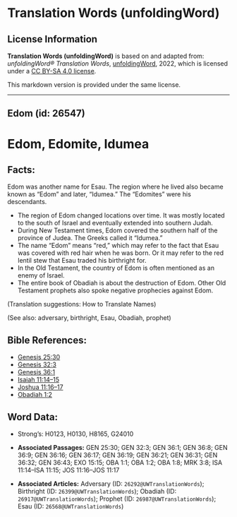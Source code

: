 # Translation Words (unfoldingWord)

## License Information

**Translation Words (unfoldingWord)** is based on and adapted from: _unfoldingWord® Translation Words_, [unfoldingWord](https://unfoldingword.org/utw), 2022, which is licensed under a [CC BY-SA 4.0 license](https://creativecommons.org/licenses/by-sa/4.0/legalcode.en).

This markdown version is provided under the same license.



--------------------------------

## Edom (id: 26547)

Edom, Edomite, Idumea
=====================

Facts:
------

Edom was another name for Esau. The region where he lived also became known as “Edom” and later, “Idumea.” The “Edomites” were his descendants.

* The region of Edom changed locations over time. It was mostly located to the south of Israel and eventually extended into southern Judah.
* During New Testament times, Edom covered the southern half of the province of Judea. The Greeks called it “Idumea.”
* The name “Edom” means “red,” which may refer to the fact that Esau was covered with red hair when he was born. Or it may refer to the red lentil stew that Esau traded his birthright for.
* In the Old Testament, the country of Edom is often mentioned as an enemy of Israel.
* The entire book of Obadiah is about the destruction of Edom. Other Old Testament prophets also spoke negative prophecies against Edom.

(Translation suggestions: How to Translate Names)

(See also: adversary, birthright, Esau, Obadiah, prophet)

Bible References:
-----------------

* [Genesis 25:30](https://ref.ly/Gen25:30)
* [Genesis 32:3](https://ref.ly/Gen32:3)
* [Genesis 36:1](https://ref.ly/Gen36:1)
* [Isaiah 11:14–15](https://ref.ly/Isa11:14-Isa11:15)
* [Joshua 11:16–17](https://ref.ly/Josh11:16-Josh11:17)
* [Obadiah 1:2](https://ref.ly/Obad1:2)

Word Data:
----------

* Strong’s: H0123, H0130, H8165, G24010

* **Associated Passages:** GEN 25:30; GEN 32:3; GEN 36:1; GEN 36:8; GEN 36:9; GEN 36:16; GEN 36:17; GEN 36:19; GEN 36:21; GEN 36:31; GEN 36:32; GEN 36:43; EXO 15:15; OBA 1:1; OBA 1:2; OBA 1:8; MRK 3:8; ISA 11:14–ISA 11:15; JOS 11:16–JOS 11:17
* **Associated Articles:** Adversary (ID: `26292@UWTranslationWords`); Birthright (ID: `26399@UWTranslationWords`); Obadiah (ID: `26917@UWTranslationWords`); Prophet (ID: `26987@UWTranslationWords`); Esau (ID: `26568@UWTranslationWords`)

